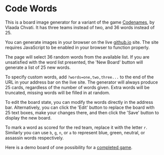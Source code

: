 # Code Words
This is a board image generator for a variant of the game [Codenames], by Vlaada Chvati. It has three teams instead of two, and 36 words instead of 25.

You can generate images in your browser on the live [github.io] site. The site requires JavaScript to be enabled in your browser to function properly.

The page will select 36 random words from the available list. If you are unsatisfied with the word list presented, the 'New Board' button will generate a list of 25 new words.

To specify custom words, add `?words=one,two,three...` to the end of the URL in your address bar on the live site. The generator will always produce 25 cards, regardless of the number of words given. Extra words will be truncated, missing words will be filled in at random.

To edit the board state, you can modify the words directly in the address bar. Alternatively, you can click the 'Edit' button to replace the board with 25 text boxes, make your changes there, and then click the 'Save' button to display the new board.

To mark a word as scored for the red team, replace it with the letter `r`. Similarly you can use `b`, `g`, `n`, or `a` to represent blue, green, neutral, or assassin words respectively.

Here is a demo board of one possibility for a [completed game].

[Codenames]: https://boardgamegeek.com/boardgame/178900/codenames
[github.io]: http://madrob.github.io/codewords/
[completed game]: http://madrob.github.io/codewords/?words=b,b,r,fair,mass,a,pole,r,r,b,turkey,n,r,cricket,bill,b,r,b,b,b,king,lap,r,n,tooth
